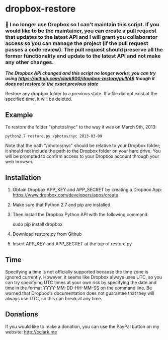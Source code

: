 dropbox-restore
===============

### 📣 I no longer use Dropbox so I can't maintain this script. If you would like to be the maintainer, you can create a pull request that updates to the latest API and I will grant you collaborator access so you can manage the project (if the pull request passes a code review). The pull request should preserve all the former functionality and update to the latest API and not make any other changes.

_**The Dropbox API changed and this script no longer works; you can try using https://github.com/clark800/dropbox-restore/pull/48 though it does not restore to the exact previous state**_

Restore any dropbox folder to a previous state. If a file did not exist at the specified time, it will be deleted.

Example
-------
To restore the folder "/photos/nyc" to the way it was on March 9th, 2013:

    python2.7 restore.py /photos/nyc 2013-03-09
    
Note that the path "/photos/nyc" should be relative to your Dropbox folder; it should not include the path to the Dropbox folder on your hard drive. You will be prompted to confirm access to your Dropbox account through your web browser.

Installation
------------
1. Obtain Dropbox APP\_KEY and APP\_SECRET by creating a Dropbox App: https://www.dropbox.com/developers/apps/create
2. Make sure that Python 2.7 and pip are installed. 
3. Then install the Dropbox Python API with the following command.

    sudo pip install dropbox

4. Download restore.py from Github
5. Insert APP\_KEY and APP\_SECRET at the top of restore.py

Time
----
Specifying a time is not officially supported because the time zone is ignored currently. However, it seems like Dropbox always uses UTC, so you can try specifying UTC times at your own risk by specifying the date and time in the format YYYY-MM-DD-HH-MM-SS on the command line. Be warned that Dropbox's documentation does not guarantee that they will always use UTC, so this can break at any time.

Donations
---------
If you would like to make a donation, you can use the PayPal button on my website: http://cclark.me
